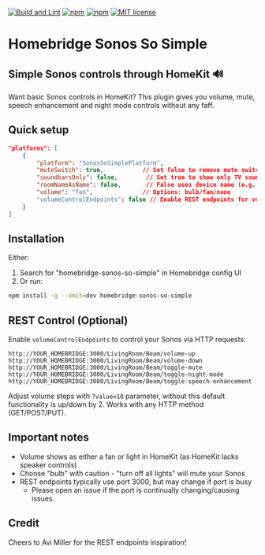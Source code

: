 [![Build and Lint](https://github.com/brian-su/homebridge-sonos-so-simple/actions/workflows/build.yml/badge.svg)](https://github.com/brian-su/homebridge-sonos-so-simple/actions/workflows/build.yml)
[![npm](https://img.shields.io/npm/v/homebridge-sonos-so-simple.svg)](https://www.npmjs.com/package/homebridge-sonos-so-simple)
[![npm](https://img.shields.io/npm/dt/homebridge-sonos-so-simple.svg)](https://www.npmjs.com/package/homebridge-sonos-so-simple)
[![MIT license](https://img.shields.io/badge/license-MIT-blue.svg)](LICENSE)

# Homebridge Sonos So Simple

## Simple Sonos controls through HomeKit 🔊

Want basic Sonos controls in HomeKit? This plugin gives you volume, mute, speech enhancement and night mode controls without any faff.

## Quick setup

```json
"platforms": [
    {
        "platform": "SonosSoSimplePlatform",
        "muteSwitch": true,           // Set false to remove mute switch
        "soundbarsOnly": false,        // Set true to show only TV soundbars
        "roomNameAsName": false,       // False uses device name (e.g. "Beam") instead of room name
        "volume": "fan",              // Options: bulb/fan/none
        "volumeControlEndpoints": false // Enable REST endpoints for volume control
    }
]
```

## Installation

Either:

1. Search for "homebridge-sonos-so-simple" in Homebridge config UI
2. Or run:

```bash
npm install -g --omit=dev homebridge-sonos-so-simple
```

## REST Control (Optional)

Enable `volumeControlEndpoints` to control your Sonos via HTTP requests:

```
http://YOUR_HOMEBRIDGE:3000/LivingRoom/Beam/volume-up
http://YOUR_HOMEBRIDGE:3000/LivingRoom/Beam/volume-down
http://YOUR_HOMEBRIDGE:3000/LivingRoom/Beam/toggle-mute
http://YOUR_HOMEBRIDGE:3000/LivingRoom/Beam/toggle-night-mode
http://YOUR_HOMEBRIDGE:3000/LivingRoom/Beam/toggle-speech-enhancement
```

Adjust volume steps with `?value=10` parameter, without this default functionality is up/down by 2. Works with any HTTP method (GET/POST/PUT).

## Important notes

- Volume shows as either a fan or light in HomeKit (as HomeKit lacks speaker controls)
- Choose "bulb" with caution - "turn off all lights" will mute your Sonos
- REST endpoints typically use port 3000, but may change if port is busy
    - Please open an issue if the port is continually changing/causing issues.

## Credit

Cheers to Avi Miller for the REST endpoints inspiration!
